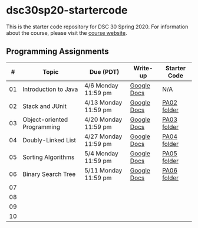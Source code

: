 # dsc30sp20-startercode

This is the starter code repository for DSC 30 Spring 2020. For information about the course, please visit the [course website](https://sites.google.com/ucsd.edu/dsc-30/home).

## Programming Assignments

| # | Topic | Due (PDT) | Write-up | Starter Code |
| - | ----- | --------- | -------- | ------------ |
| 01 | Introduction to Java | 4/6 Monday 11:59 pm | [Google Docs](https://docs.google.com/document/d/1S8AYut60gYqrfl3ijKRqFJpb-u-ccvrWwpq9vy0ejx4/edit?usp=sharing) | N/A |
| 02 | Stack and JUnit | 4/13 Monday 11:59 pm | [Google Docs](https://docs.google.com/document/d/1ELqPRjz5ZOZZSr7719ZuA5GxeGXZ8wV6jOnb7Nz6i8s/edit?usp=sharing) | [PA02 folder](https://github.com/ucsd-ets/dsc30sp20-startercode/tree/master/PA02) |
| 03 | Object-oriented Programming | 4/20 Monday 11:59 pm | [Google Docs](https://docs.google.com/document/d/1Mmb1hZEPJeHmtYKI7Sn8yvcuzIgyMj7IVs_Z0TJRv18/edit?usp=sharing) | [PA03 folder](https://github.com/ucsd-ets/dsc30sp20-startercode/tree/master/PA03) |
| 04 | Doubly-Linked List | 4/27 Monday 11:59 pm | [Google Docs](https://docs.google.com/document/d/1h6kehpeD1zq3rTrCcps72EJp9YGoGR4-7H8o0eklHCI/edit?usp=sharing) | [PA04 folder](https://github.com/ucsd-ets/dsc30sp20-startercode/tree/master/PA04) |
| 05 | Sorting Algorithms | 5/4 Monday 11:59 pm | [Google Docs](https://docs.google.com/document/d/1xnYz5tnEGlgIb6rr2h608X6jDRlxg5UbHsuD5V3W9cE/edit?usp=sharing) | [PA05 folder](https://github.com/ucsd-ets/dsc30sp20-startercode/tree/master/PA05) |
| 06 | Binary Search Tree | 5/11 Monday 11:59 pm | [Google Docs](https://docs.google.com/document/d/1PMkUenb33arK74Lne-Wt_9h7QwhW0xVXS-TQRHeYnYw/edit?usp=sharing) | [PA06 folder](https://github.com/ucsd-ets/dsc30sp20-startercode/tree/master/PA06) |
| 07 |  |  |  |  |
| 08 |  |  |  |  |
| 09 |  |  |  |  |
| 10 |  |  |  |  |